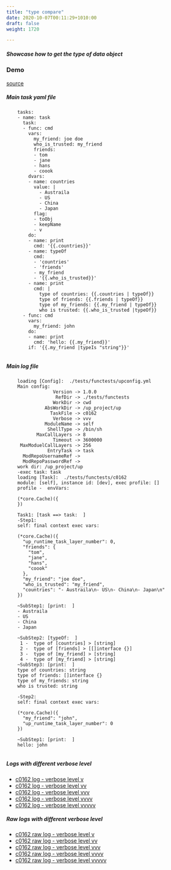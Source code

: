 ```yaml
---
title: "type compare"
date: 2020-10-07T00:11:29+1010:00
draft: false
weight: 1720

---
```


##### Showcase how to get the type of data object


### Demo








[source](https://github.com/upcmd/up/blob/master/tests/functests/c0162.yml)

##### Main task yaml file
```
    tasks:
    - name: task
      task:
      - func: cmd
        vars:
          my_friend: joe doe
          who_is_trusted: my_friend
          friends:
          - tom
          - jane
          - hans
          - coook
        dvars:
        - name: countries
          value: |
            - Austraila
            - US
            - China
            - Japan
          flag:
          - toObj
          - keepName
          - v
        do:
        - name: print
          cmd: '{{.countries}}'
        - name: typeOf
          cmd:
          - 'countries'
          - 'friends'
          - my_friend
          - '{{.who_is_trusted}}'
        - name: print
          cmd: |
            type of countries: {{.countries | typeOf}}
            type of friends: {{.friends | typeOf}}
            type of my_friends: {{.my_friend | typeOf}}
            who is trusted: {{.who_is_trusted |typeOf}}
      - func: cmd
        vars:
          my_friend: john
        do:
        - name: print
          cmd: 'hello: {{.my_friend}}'
        if: '{{.my_friend |typeIs "string"}}'
    
```
##### Main log file
```
    loading [Config]:  ./tests/functests/upconfig.yml
    Main config:
                 Version -> 1.0.0
                  RefDir -> ./tests/functests
                 WorkDir -> cwd
              AbsWorkDir -> /up_project/up
                TaskFile -> c0162
                 Verbose -> vvv
              ModuleName -> self
               ShellType -> /bin/sh
           MaxCallLayers -> 8
                 Timeout -> 3600000
     MaxModuelCallLayers -> 256
               EntryTask -> task
      ModRepoUsernameRef -> 
      ModRepoPasswordRef -> 
    work dir: /up_project/up
    -exec task: task
    loading [Task]:  ./tests/functests/c0162
    module: [self], instance id: [dev], exec profile: []
    profile -  envVars:
    
    (*core.Cache)({
    })
    
    Task1: [task ==> task:  ]
    -Step1:
    self: final context exec vars:
    
    (*core.Cache)({
      "up_runtime_task_layer_number": 0,
      "friends": {
        "tom",
        "jane",
        "hans",
        "coook"
      },
      "my_friend": "joe doe",
      "who_is_trusted": "my_friend",
      "countries": "- Austraila\n- US\n- China\n- Japan\n"
    })
    
    ~SubStep1: [print:  ]
    - Austraila
    - US
    - China
    - Japan
    
    ~SubStep2: [typeOf:  ]
     1 -  type of [countries] > [string]
     2 -  type of [friends] > [[]interface {}]
     3 -  type of [my_friend] > [string]
     4 -  type of [my_friend] > [string]
    ~SubStep3: [print:  ]
    type of countries: string
    type of friends: []interface {}
    type of my_friends: string
    who is trusted: string
    
    -Step2:
    self: final context exec vars:
    
    (*core.Cache)({
      "my_friend": "john",
      "up_runtime_task_layer_number": 0
    })
    
    ~SubStep1: [print:  ]
    hello: john
    
```


##### Logs with different verbose level
* [c0162 log - verbose level v](../../logs/c0162_v)
* [c0162 log - verbose level vv](../../logs/c0162_vv)
* [c0162 log - verbose level vvv](../../logs/c0162_vvvv)
* [c0162 log - verbose level vvvv](../../logs/c0162_vvvv)
* [c0162 log - verbose level vvvvv](../../logs/c0162_vvvvv)

##### Raw logs with different verbose level
* [c0162 raw log - verbose level v](../../reflogs/c0162_v.log)
* [c0162 raw log - verbose level vv](../../reflogs/c0162_vv.log)
* [c0162 raw log - verbose level vvv](../../reflogs/c0162_vvv.log)
* [c0162 raw log - verbose level vvvv](../../reflogs/c0162_vvvv.log)
* [c0162 raw log - verbose level vvvvv](../../reflogs/c0162_vvvvv.log)







